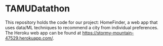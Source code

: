 # TAMUDatathon

This repository holds the code for our project: HomeFinder, a web app that uses data/ML techniques to recommend a city from individual preferences. The Heroku web app can be found at https://stormy-mountain-47529.herokuapp.com/.
